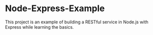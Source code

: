 # Node-Express-Example
This project is an example of building a RESTful service in Node.js with Express while learning the basics.
